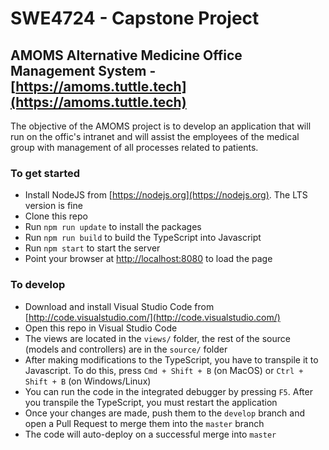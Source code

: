# SWE4724 - Capstone Project
## AMOMS Alternative Medicine Office Management System - [https://amoms.tuttle.tech](https://amoms.tuttle.tech)
The objective of the AMOMS project is to develop an application that will run on the offic's intranet and will assist the employees of the medical group with management of all processes related to patients.

### To get started
- Install NodeJS from [https://nodejs.org](https://nodejs.org). The LTS version is fine
- Clone this repo
- Run `npm run update` to install the packages
- Run `npm run build` to build the TypeScript into Javascript
- Run `npm start` to start the server
- Point your browser at [http://localhost:8080](http://localhost:8080) to load the page

### To develop
- Download and install Visual Studio Code from [http://code.visualstudio.com/](http://code.visualstudio.com/)
- Open this repo in Visual Studio Code
- The views are located in the `views/` folder, the rest of the source (models and controllers) are in the `source/` folder
- After making modifications to the TypeScript, you have to transpile it to Javascript. To do this, press `Cmd + Shift + B` (on MacOS) or `Ctrl + Shift + B` (on Windows/Linux)
- You can run the code in the integrated debugger by pressing `F5`. After you transpile the TypeScript, you must restart the application
- Once your changes are made, push them to the `develop` branch and open a Pull Request to merge them into the `master` branch
- The code will auto-deploy on a successful merge into `master`